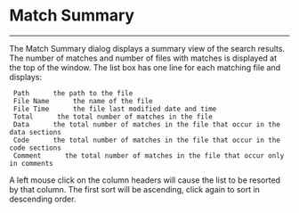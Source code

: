 # Match Summary #

----------

The Match Summary dialog displays a summary view of the search results. The
number of matches and number of files with matches is displayed at the top of
the window. The list box has one line for each matching file and displays:

     Path      the path to the file   
     File Name      the name of the file   
     File Time      the file last modified date and time         
     Total      the total number of matches in the file   
     Data      the total number of matches in the file that occur in the data sections   
     Code      the total number of matches in the file that occur in the code sections   
     Comment      the total number of matches in the file that occur only in comments

A left mouse click on the column headers will cause the list to be resorted by
that column. The first sort will be ascending, click again to sort in
descending order.

